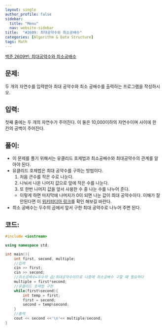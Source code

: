 ```yaml
---
layout: single
author_profile: false
sidebar:
  title: "Menu"
  nav: website-sidebar
title:  "#2609: 최대공약수와 최소공배수"
categories: [Algorithm & Data Structure]
tags: Math
---
```


[백준 2609번: 최대공약수와 최소공배수](https://www.acmicpc.net/problem/2609)

## 문제:

두 개의 자연수를 입력받아 최대 공약수와 최소 공배수를 출력하는 프로그램을 작성하시오.

## 입력:

첫째 줄에는 두 개의 자연수가 주어진다. 이 둘은 10,000이하의 자연수이며 사이에 한 칸의 공백이 주어진다.

## 풀이:

- 이 문제를 풀기 위해서는 유클리드 호제법과 최소공배수와 최대공약수의 관계를 알아야 된다.
- 유클리드 호제법은 최대 공약수를 구하는 방법이다.
    1. 처음 큰수를 작은 수로 나눈다.
    2. 나눠서 나온 나머지 값으로 앞에 작은 수를 나눈다.
    3. 또 한번 나머지 값을 앞서 사용한 수 중 나눈 수를 나누어 준다.
    - 이렇게 하면 마지막에 나머지가 0이 되면 나눈 값이 최대 공약수이다. 이해가 잘 안된다면 이 [위키피디아 링크](https://ko.wikipedia.org/wiki/%EC%9C%A0%ED%81%B4%EB%A6%AC%EB%93%9C_%ED%98%B8%EC%A0%9C%EB%B2%95)를 확인 해보길 바란다.
- 최소 공배수는 두수의 곱에서 앞서 구한 최대 공약수로 나누어 주면 된다.

## 코드:

```cpp
#include <iostream>

using namespace std;

int main(){
	int first, second, multiple;
	//입력
	cin >> first;
	cin >> second;
	//최소공배수=두수의 곱/최대공약수이므로 나중에 최소공배수 구할 때 필요하다 
	multiple = first*second;
	//유클리드 호제법 구현 
	while(first%second){
		int temp = first;
		first = second;
		second = temp%second;
	}
	//출력 
	cout << second <<'\n'<< multiple/second;
}
```
